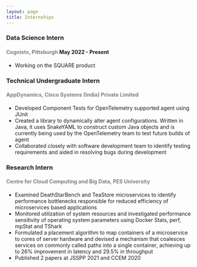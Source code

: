 ```yaml
---
layout: page
title: Internships
---
```


### Data Science Intern
#### <span style="color:grey;">Cognistx, Pittsburgh</span> <span align="right;">May 2022 - Present</span>

- Working on the SQUARE product

### Technical Undergraduate Intern
#### <span style="color:grey;">AppDynamics, Cisco Systems (India) Private Limited</span>

- Developed Component Tests for OpenTelemetry supported agent using JUnit 
- Created a library to dynamically alter agent configurations. Written in Java, it uses SnakeYAML to construct
custom Java objects and is currently being used by the OpenTelemetry team to test future builds of agent 
- Collaborated closely with software development team to identify testing requirements and aided in resolving
bugs during development


### Research Intern
#### <span style="color:grey;">Centre for Cloud Computing and Big Data, PES University</span>

- Examined DeathStarBench and TeaStore microservices to identify performance bottlenecks responsible for
reduced efficiency of microservices based applications 
- Monitored utilization of system resources and investigated performance sensitivity of operating system
parameters using Docker Stats, perf, mpStat and TShark 
- Formulated a placement algorithm to map containers of a microservice to cores of server hardware and devised
a mechanism that coalesces services on commonly called paths into a single container, achieving up to 26%
improvement in latency and 29.5% in throughput 
- Published 2 papers at JSSPP 2021 and CCEM 2020